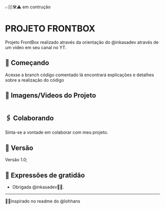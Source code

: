 👉🏽🛠⚠ em contrução
<!--👉🏽🛠⚠ em contrução
✋🏽❌⛔parado
👍🏽✔🟢concluído-->
# PROJETO FRONTBOX 

Projeto FrontBox realizado através da orientação do @inkasadev através de um video em seu canal no YT.

## 🚀 Começando

Acesse a branch código comentado lá encontrará explicações e detalhes sobre a realização do código

## 📸 Imagens/Videos do Projeto

<img src="">

## 🖇️ Colaborando

Sinta-se a vontade em colaborar com meu projeto.

## 📌 Versão

Versão 1.0;

## 🎁 Expressões de gratidão

* Obrigada @inkasadev📢🤓.

---
🤝🏽inspirado no readme do @lohhans